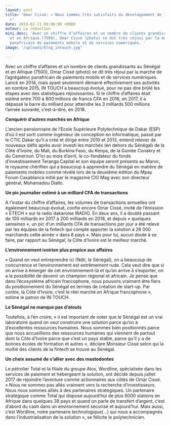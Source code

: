```yaml
---
layout: post
title: 'Omar Cissé: « Nous sommes très satisfaits du développement de IN TOUCH aujourd’hui
  »'
date: 2019-02-11 00:00:00 +0000
auteur: La rédaction
mini_desc: 'Avec un chiffre d’affaires et un nombre de clients grandissants au Sénégal
  et en Afrique (7500), Omar Cissé (photo) se dit très réjoui par la marche de l’agrégateur
  panafricain de paiements mobile et de services numériques. '
image: "/uploads/blog_intouch.jpg"

---
```

Avec un chiffre d’affaires et un nombre de clients grandissants au Sénégal et en Afrique (7500), Omar Cissé (photo) se dit très réjoui par la marche de l’agrégateur panafricain de paiements mobile et de services numériques. Lancé en 2014, mais ayant seulement démarré effectivement ses activités en nombre 2015, IN TOUCH a beaucoup évolué, pour ne pas dire brûlé les étapes avec des statistiques réjouissantes. Si le chiffre d’affaires était estimé entre 700 à 800 millions de francs CFA en 2016, en 2017, il a dépassé la barre du milliard pour atteindre les 3 milliards 500 millions l’année suivante, c’est-à-dire, en 2018.

**Conquérir d’autres marchés en Afrique**

L’ancien pensionnaire de l’Ecole Supérieure Polytechnique de Dakar (ESP) d’où il est sorti comme ingénieur de conception en informatique, passé par le CTIC Dakar qu’il a créé et dirigé entre 2010 et 2013, entend relever de nouveaux défis après avoir investi les marchés (en dehors du Sénégal) de la Côte d’Ivoire, du Mali, du Burkina Faso, du Kenya, de la Guinée Conakry et du Cameroun. D’ici au mois d’avril, le co-fondateur du fonds d’investissement Teranga Capital et son équipe seront présents au Maroc, le royaume chérifien qui a beaucoup à apprendre du Sénégal en matière de paiements mobiles comme révélé lors de la deuxième édition du Mpay Forum Casablanca initié par le magazine CIO Mag avec son directeur général, Mohamadou Diallo.

**Un pic journalier estimé à un milliard CFA de transactions**

A l’instar du chiffre d’affaires, les volumes de transactions annuelles ont également beaucoup évolué, confie encore Omar Cissé, invité de l’émission « ETECH » sur la radio dakaroise IRADIO. En deux ans, il a doublé passant de 100 milliards en 2017 à 200 milliards en 2018, et depuis « quelques semaines », un pic d’un milliards CFA de transactions par jour a été relevé par les équipes de la fintech qui compte apporter la solution à 28 000 marchands cette année « dans 8 pays ». Mais pour lui, aucun doute à se faire, par rapport au Sénégal, la Côte d’Ivoire est le meilleur marché.

**L’environnement ivoirien plus propice aux affaires**

« Quand on veut entreprendre ici (Ndlr, le Sénégal), on a beaucoup de concurrence et l’environnement est extrêmement rude. Cela veut dire que si on arrive à émerger de cet environnement-là et qu’on arrive à s’exporter, on a la possibilité de devenir un champion régional et africain. Je pense que dans l’écosystème africain francophone, nous pouvons vraiment être fiers du positionnement du Sénégal en termes de création de start-up. Par contre, la Côte d’Ivoire, c’est le réel marché en Afrique francophone », estime le patron de IN TOUCH.

**Le Sénégal ne manque pas d’atouts**

Toutefois, à l’en croire, « il est important de noter que le Sénégal est un vrai laboratoire quand on veut construire une solution parce qu’on a d’excellentes ressources humaines. Nous sommes bien positionnés parce que nous accueillions des ressources humaines qui viennent de partout dont la Côte d’Ivoire parce que c’est un pays stable, parce qu’il y a de bonnes écoles de formation et autres », déclare Monsieur Cissé selon qui la moitié des clients de la fintech se trouve au Sénégal.

**Un choix assumé de s’allier avec des mastodontes**

Le pétrolier Total et la filiale du groupe Atos, Wordline, spécialisée dans les services de paiement et hébergeant la solution, ont décidé depuis juillet 2017 de rejoindre l’aventure comme actionnaires aux côtés de Omar Cissé. « Nous ne sommes pas allés vraiment vers la recherche d’investisseurs. Nous nous sommes alliés à des partenaires stratégiques. Un partenaire stratégique comme Total qui dispose aujourd’hui de plus 6000 stations en Afrique dans quelques 38 pays et quand on parle de transfert d’argent, c’est d’abord du cash dans un environnement sécurisé et aujourd’hui. Mais aussi, c’est Wordline, notre partenaire technologique(…) qui nous a accompagnés dans l’industrialisation de la solution », se félicite le polytechnicien.